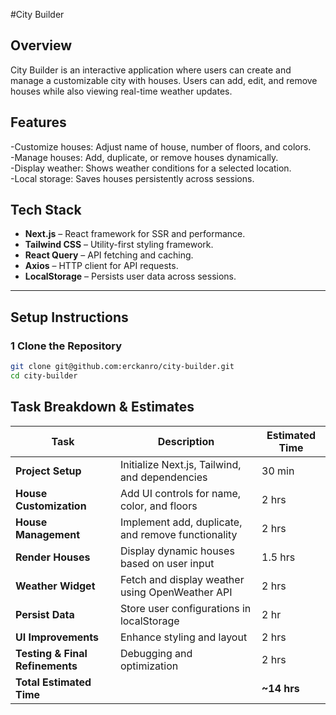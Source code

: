 #City Builder

## Overview

City Builder is an interactive application where users can create and manage a customizable city with houses. Users can add, edit, and remove houses while also viewing real-time weather updates.

## **Features**

-Customize houses: Adjust name of house, number of floors, and colors.  
-Manage houses: Add, duplicate, or remove houses dynamically.  
-Display weather: Shows weather conditions for a selected location.  
-Local storage: Saves houses persistently across sessions.

## **Tech Stack**

- **Next.js** – React framework for SSR and performance.
- **Tailwind CSS** – Utility-first styling framework.
- **React Query** – API fetching and caching.
- **Axios** – HTTP client for API requests.
- **LocalStorage** – Persists user data across sessions.

---

## **Setup Instructions**

### 1 **Clone the Repository**

```sh
git clone git@github.com:erckanro/city-builder.git
cd city-builder
```

## **Task Breakdown & Estimates**

| Task                            | Description                                        | Estimated Time |
| ------------------------------- | -------------------------------------------------- | -------------- |
| **Project Setup**               | Initialize Next.js, Tailwind, and dependencies     | 30 min         |
| **House Customization**         | Add UI controls for name, color, and floors        | 2 hrs          |
| **House Management**            | Implement add, duplicate, and remove functionality | 2 hrs          |
| **Render Houses**               | Display dynamic houses based on user input         | 1.5 hrs        |
| **Weather Widget**              | Fetch and display weather using OpenWeather API    | 2 hrs          |
| **Persist Data**                | Store user configurations in localStorage          | 2 hr           |
| **UI Improvements**             | Enhance styling and layout                         | 2 hrs          |
| **Testing & Final Refinements** | Debugging and optimization                         | 2 hrs          |
| **Total Estimated Time**        |                                                    | **~14 hrs**    |
